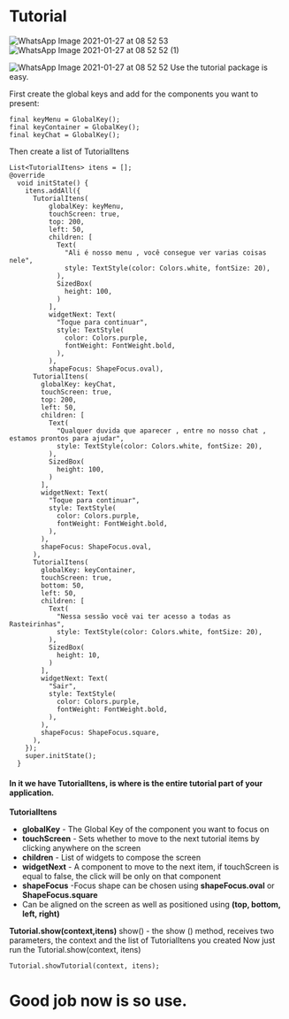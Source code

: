 # Tutorial

![WhatsApp Image 2021-01-27 at 08 52 53](https://user-images.githubusercontent.com/47983071/105987554-30276a00-607d-11eb-9f0f-69acfad9e8f8.jpeg)
![WhatsApp Image 2021-01-27 at 08 52 52 (1)](https://user-images.githubusercontent.com/47983071/105987620-4cc3a200-607d-11eb-958c-a5645bba87fb.jpeg)

![WhatsApp Image 2021-01-27 at 08 52 52](https://user-images.githubusercontent.com/47983071/105987668-5a792780-607d-11eb-9d74-6bd190c0aad2.jpeg)
Use the tutorial package is easy.

First create the global keys and add for the components you want to present:
```
final keyMenu = GlobalKey();
final keyContainer = GlobalKey();
final keyChat = GlobalKey();  
```

Then create a list of TutorialItens

```
List<TutorialItens> itens = [];
@override
  void initState() {
    itens.addAll({
      TutorialItens(
          globalKey: keyMenu,
          touchScreen: true,
          top: 200,
          left: 50,
          children: [
            Text(
              "Ali é nosso menu , você consegue ver varias coisas nele",
              style: TextStyle(color: Colors.white, fontSize: 20),
            ),
            SizedBox(
              height: 100,
            )
          ],
          widgetNext: Text(
            "Toque para continuar",
            style: TextStyle(
              color: Colors.purple,
              fontWeight: FontWeight.bold,
            ),
          ),
          shapeFocus: ShapeFocus.oval),
      TutorialItens(
        globalKey: keyChat,
        touchScreen: true,
        top: 200,
        left: 50,
        children: [
          Text(
            "Qualquer duvida que aparecer , entre no nosso chat , estamos prontos para ajudar",
            style: TextStyle(color: Colors.white, fontSize: 20),
          ),
          SizedBox(
            height: 100,
          )
        ],
        widgetNext: Text(
          "Toque para continuar",
          style: TextStyle(
            color: Colors.purple,
            fontWeight: FontWeight.bold,
          ),
        ),
        shapeFocus: ShapeFocus.oval,
      ),
      TutorialItens(
        globalKey: keyContainer,
        touchScreen: true,
        bottom: 50,
        left: 50,
        children: [
          Text(
            "Nessa sessão você vai ter acesso a todas as  Rasteirinhas",
            style: TextStyle(color: Colors.white, fontSize: 20),
          ),
          SizedBox(
            height: 10,
          )
        ],
        widgetNext: Text(
          "Sair",
          style: TextStyle(
            color: Colors.purple,
            fontWeight: FontWeight.bold,
          ),
        ),
        shapeFocus: ShapeFocus.square,
      ),
    });
    super.initState();
  }
```

 #### In it we have TutorialItens, is where is the entire tutorial part of your application.
**TutorialItens**
  - **globalKey**  - The Global Key of the component you want to focus on
  - **touchScreen** - Sets whether to move to the next tutorial items by clicking anywhere on the screen
  - **children** - List of widgets to compose the screen
  - **widgetNext** - A component to move to the next item, if touchScreen is equal to false, the click will be only on that component
  - **shapeFocus** -Focus shape can be chosen using **shapeFocus.oval** or **ShapeFocus.square**
  - Can be aligned on the screen as well as positioned using **(top, bottom, left, right)**

**Tutorial.show(context,itens)**
show() -   the show () method, receives two parameters, the context and the list of TutorialItens you created
Now just run the Tutorial.show(context, itens)

```
Tutorial.showTutorial(context, itens);
```

# Good job now is so use.
 